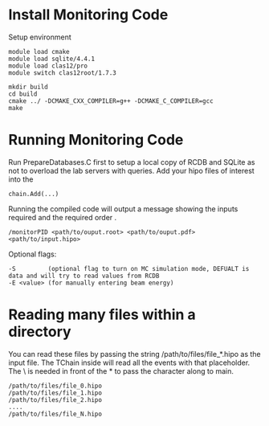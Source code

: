 
# Install Monitoring Code

Setup environment 
```
module load cmake
module load sqlite/4.4.1
module load clas12/pro
module switch clas12root/1.7.3
```

```
mkdir build
cd build
cmake ../ -DCMAKE_CXX_COMPILER=g++ -DCMAKE_C_COMPILER=gcc
make
```
# Running Monitoring Code
Run PrepareDatabases.C first to setup a local copy of RCDB and SQLite as not to overload the lab servers with queries. Add your hipo files of interest into the 

```
chain.Add(...)
```


Running the compiled code will output a message showing the inputs required and the required order .
```
/monitorPID <path/to/ouput.root> <path/to/ouput.pdf>  <path/to/input.hipo>
```

Optional flags:

```
-S         (optional flag to turn on MC simulation mode, DEFUALT is data and will try to read values from RCDB  
-E <value> (for manually entering beam energy)
```

# Reading many files within a directory
You can read these files by passing the string /path/to/files/file_\*.hipo as the input file. The TChain inside will read all the events with that placeholder. The \ is needed in front of the * to pass the character along to main. 

```
/path/to/files/file_0.hipo
/path/to/files/file_1.hipo
/path/to/files/file_2.hipo
....
/path/to/files/file_N.hipo
```
